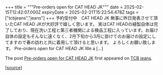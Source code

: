 +++
title = """Pre-orders open for CAT HEAD JK"""
date = 2025-02-15T12:42:07.000Z
expiryDate = 2025-02-21T15:22:54.478Z
tags = ["tcbjeans","jeans"]
+++
予約受付中　CAT HEAD JK 無事に昨日発表させて頂いたCAT HEAD JKが大好評で嬉しく思います。 実はCAT HEADの縫製自体は完了しており、現在洗い工程と第三者機関による検品工程に入っています。お届け自体の設定もそんなに遠くなく、2月下旬から3月に掛けてのお届けの設定にしてますので春の訪れと共に着用して頂けると思います。 よろしくお願い致します。 Pre-orders open for CAT HEAD JK We a \[…\]

The post [Pre-orders open for CAT HEAD JK](http://tcbjeans.com/2025/02/15/51271) first appeared on [TCB jeans](http://tcbjeans.com).

[[source]](http://tcbjeans.com/2025/02/15/51271)
